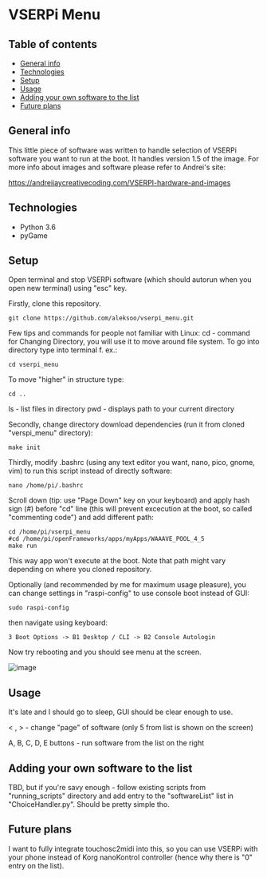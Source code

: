 # VSERPi Menu

## Table of contents
* [General info](#general-info)
* [Technologies](#technologies)
* [Setup](#setup)
* [Usage](*usage)
* [Adding your own software to the list](#adding-your-own-software-to-the-list)
* [Future plans](#future-plans)

## General info

This little piece of software was written to handle selection of VSERPi software you want to run at the boot. It handles version 1.5 of the image. For more info about images and software please refer to Andrei's site: 

https://andreijaycreativecoding.com/VSERPI-hardware-and-images

## Technologies
  * Python 3.6
  * pyGame

## Setup
  Open terminal and stop VSERPi software (which should autorun when you open new terminal) using "esc" key. 

  Firstly, clone this repository.
  ```
  git clone https://github.com/aleksoo/vserpi_menu.git
  ```

  Few tips and commands for people not familiar with Linux:
  cd - command for Changing Directory, you will use it to move around file system. To go into directory type into terminal f. ex.:
  ```
  cd vserpi_menu
  ```

  To move "higher" in structure type:
  ```
  cd .. 
  ```

  ls - list files in directory
  pwd - displays path to your current directory


  
  Secondly, change directory download dependencies (run it from cloned "verspi_menu" directory):
  ```
  make init
  ```
  
  Thirdly, modify .bashrc (using any text editor you want, nano, pico, gnome, vim) to run this script instead of directly software:
  ```
  nano /home/pi/.bashrc
  ```
  
  Scroll down (tip: use "Page Down" key on your keyboard) and apply hash sign (#) before "cd" line (this will prevent excecution at the boot, so called "commenting code") and add different path:
  ```
  cd /home/pi/vserpi_menu
  #cd /home/pi/openFrameworks/apps/myApps/WAAAVE_POOL_4_5
  make run
  ```
  This way app won't execute at the boot. Note that path might vary depending on where you cloned repository. 
  
  Optionally (and recommended by me for maximum usage pleasure), you can change settings in "raspi-config" to use console boot instead of GUI:  
  ```
  sudo raspi-config
  ```
  
  then navigate using keyboard:
  ```
  3 Boot Options -> B1 Desktop / CLI -> B2 Console Autologin
  ```
  
  Now try rebooting and you should see menu at the screen.
  
  ![image](https://user-images.githubusercontent.com/32747300/153300410-0763f091-e733-4454-94b5-2406a2d94234.png)

  
## Usage
  It's late and I should go to sleep, GUI should be clear enough to use. 

  < , > - change "page" of software (only 5 from list is shown on the screen)

  A, B, C, D, E buttons - run software from the list on the right  
  
## Adding your own software to the list
  TBD, but if you're savy enough - follow existing scripts from "running_scripts" directory and add entry to the "softwareList" list in "ChoiceHandler.py". Should be pretty simple tho.
  
## Future plans
  I want to fully integrate touchosc2midi into this, so you can use VSERPi with your phone instead of Korg nanoKontrol controller (hence why there is "0" entry on the list).
